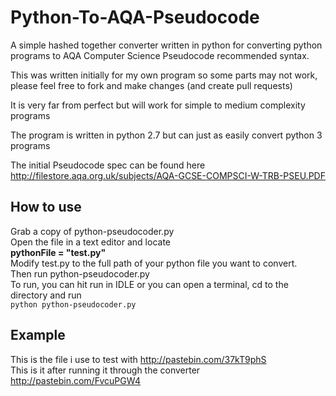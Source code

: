 # Python-To-AQA-Pseudocode
A simple hashed together converter written in python for converting python programs to AQA Computer Science Pseudocode recommended syntax.

This was written initially for my own program so some parts may not work, please feel free to fork and make changes (and create pull requests)   

It is very far from perfect but will work for simple to medium complexity programs   

The program is written in python 2.7 but can just as easily convert python 3 programs   

The initial Pseudocode spec can be found here http://filestore.aqa.org.uk/subjects/AQA-GCSE-COMPSCI-W-TRB-PSEU.PDF   


How to use
-----------

Grab a copy of python-pseudocoder.py   
Open the file in a text editor and locate    
**pythonFile = "test.py"**   
Modify test.py to the full path of your python file you want to convert.   
Then run python-pseudocoder.py   
To run, you can hit run in IDLE or you can open a terminal, cd to the directory and run   
```python python-pseudocoder.py```   

Example
-------

This is the file i use to test with http://pastebin.com/37kT9phS   
This is it after running it through the converter http://pastebin.com/FvcuPGW4   

